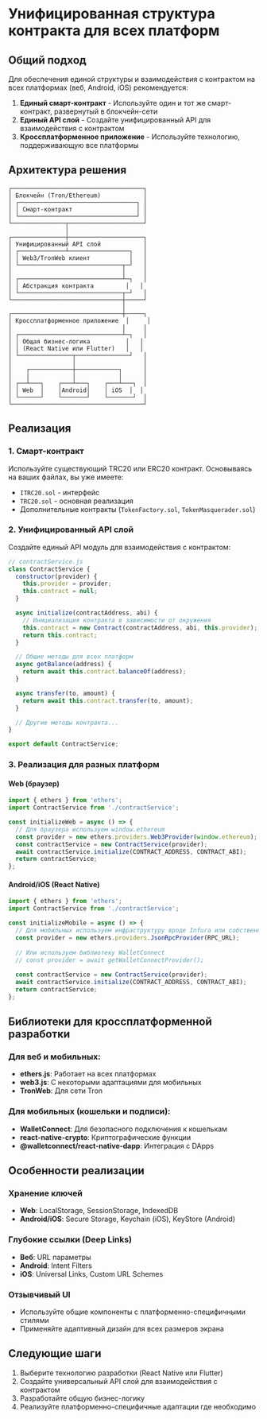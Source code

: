 # Унифицированная структура контракта для всех платформ

## Общий подход

Для обеспечения единой структуры и взаимодействия с контрактом на всех платформах (веб, Android, iOS) рекомендуется:

1. **Единый смарт-контракт** - Используйте один и тот же смарт-контракт, развернутый в блокчейн-сети
2. **Единый API слой** - Создайте унифицированный API для взаимодействия с контрактом
3. **Кроссплатформенное приложение** - Используйте технологию, поддерживающую все платформы

## Архитектура решения

```
┌─────────────────────────────────────┐
│ Блокчейн (Tron/Ethereum)            │
│ ┌─────────────────────────────────┐ │
│ │ Смарт-контракт                  │ │
│ └─────────────────────────────────┘ │
└───────────────┬─────────────────────┘
                │
┌───────────────┼─────────────────────┐
│ Унифицированный API слой            │
│ ┌─────────────┴─────────────────┐   │
│ │ Web3/TronWeb клиент           │   │
│ └─────────────────────────────┬─┘   │
│                               │     │
│ ┌─────────────────────────────┴─┐   │
│ │ Абстракция контракта         │   │
│ └─────────────────────────────┬─┘   │
└───────────────────────────────┼─────┘
                                │
┌───────────────────────────────┼─────┐
│ Кроссплатформенное приложение  │     │
│                               │     │
│ ┌─────────────────────────────┴─┐   │
│ │ Общая бизнес-логика          │   │
│ │ (React Native или Flutter)   │   │
│ └───────────────┬───────────────┘   │
│                 │                   │
│    ┌────────────┼────────────┐      │
│    │            │            │      │
│ ┌──┴───┐    ┌───┴───┐    ┌───┴───┐  │
│ │ Web  │    │Android│    │ iOS  │  │
│ └──────┘    └───────┘    └───────┘  │
└─────────────────────────────────────┘
```

## Реализация

### 1. Смарт-контракт

Используйте существующий TRC20 или ERC20 контракт. Основываясь на ваших файлах, вы уже имеете:
- `ITRC20.sol` - интерфейс
- `TRC20.sol` - основная реализация
- Дополнительные контракты (`TokenFactory.sol`, `TokenMasquerader.sol`)

### 2. Унифицированный API слой

Создайте единый API модуль для взаимодействия с контрактом:

```javascript
// contractService.js
class ContractService {
  constructor(provider) {
    this.provider = provider;
    this.contract = null;
  }

  async initialize(contractAddress, abi) {
    // Инициализация контракта в зависимости от окружения
    this.contract = new Contract(contractAddress, abi, this.provider);
    return this.contract;
  }

  // Общие методы для всех платформ
  async getBalance(address) {
    return await this.contract.balanceOf(address);
  }

  async transfer(to, amount) {
    return await this.contract.transfer(to, amount);
  }

  // Другие методы контракта...
}

export default ContractService;
```

### 3. Реализация для разных платформ

#### Web (браузер)
```javascript
import { ethers } from 'ethers';
import ContractService from './contractService';

const initializeWeb = async () => {
  // Для браузера используем window.ethereum
  const provider = new ethers.providers.Web3Provider(window.ethereum);
  const contractService = new ContractService(provider);
  await contractService.initialize(CONTRACT_ADDRESS, CONTRACT_ABI);
  return contractService;
};
```

#### Android/iOS (React Native)
```javascript
import { ethers } from 'ethers';
import ContractService from './contractService';

const initializeMobile = async () => {
  // Для мобильных используем инфраструктуру вроде Infura или собственный узел
  const provider = new ethers.providers.JsonRpcProvider(RPC_URL);
  
  // Или используем библиотеку WalletConnect
  // const provider = await getWalletConnectProvider();
  
  const contractService = new ContractService(provider);
  await contractService.initialize(CONTRACT_ADDRESS, CONTRACT_ABI);
  return contractService;
};
```

## Библиотеки для кроссплатформенной разработки

### Для веб и мобильных:
- **ethers.js**: Работает на всех платформах
- **web3.js**: С некоторыми адаптациями для мобильных
- **TronWeb**: Для сети Tron

### Для мобильных (кошельки и подписи):
- **WalletConnect**: Для безопасного подключения к кошелькам
- **react-native-crypto**: Криптографические функции
- **@walletconnect/react-native-dapp**: Интеграция с DApps

## Особенности реализации

### Хранение ключей
- **Web**: LocalStorage, SessionStorage, IndexedDB
- **Android/iOS**: Secure Storage, Keychain (iOS), KeyStore (Android)

### Глубокие ссылки (Deep Links)
- **Веб**: URL параметры
- **Android**: Intent Filters
- **iOS**: Universal Links, Custom URL Schemes

### Отзывчивый UI
- Используйте общие компоненты с платформенно-специфичными стилями
- Применяйте адаптивный дизайн для всех размеров экрана

## Следующие шаги

1. Выберите технологию разработки (React Native или Flutter)
2. Создайте универсальный API слой для взаимодействия с контрактом
3. Разработайте общую бизнес-логику
4. Реализуйте платформенно-специфичные адаптации где необходимо 